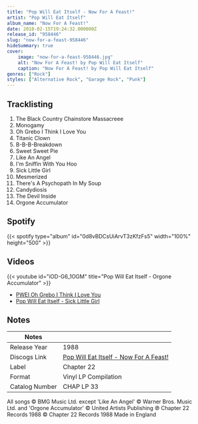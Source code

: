```yaml
---
title: "Pop Will Eat Itself - Now For A Feast!"
artist: "Pop Will Eat Itself"
album_name: "Now For A Feast!"
date: 2018-02-15T19:24:32.000000Z
release_id: "958446"
slug: "now-for-a-feast-958446"
hideSummary: true
cover:
    image: "now-for-a-feast-958446.jpg"
    alt: "Now For A Feast! by Pop Will Eat Itself"
    caption: "Now For A Feast! by Pop Will Eat Itself"
genres: ["Rock"]
styles: ["Alternative Rock", "Garage Rock", "Punk"]
---
```


## Tracklisting
1. The Black Country Chainstore Massacreee
2. Monogamy
3. Oh Grebo I Think I Love You
4. Titanic Clown
5. B-B-B-Breakdown
6. Sweet Sweet Pie
7. Like An Angel
8. I'm Sniffin With You Hoo
9. Sick Little Girl
10. Mesmerized
11. There's A Psychopath In My Soup
12. Candydiosis
13. The Devil Inside
14. Orgone Accumulator


## Spotify
{{< spotify type="album" id="0d8vBDCsUiArvT3zKfzFs5" width="100%" height="500" >}}



## Videos
{{< youtube id="iOD-G6_1OGM" title="Pop Will Eat Itself - Orgone Accumulator" >}}
- [PWEI Oh Grebo I Think I Love You](https://www.youtube.com/watch?v=VLOCQpsmutk)
- [Pop Will Eat Itself - Sick Little Girl](https://www.youtube.com/watch?v=aqj67I5-dFg)

## Notes
| Notes          |             |
| ---------------| ----------- |
| Release Year   | 1988 |
| Discogs Link   | [Pop Will Eat Itself - Now For A Feast!](https://www.discogs.com/release/958446-Pop-Will-Eat-Itself-Now-For-A-Feast) |
| Label          | Chapter 22 |
| Format         | Vinyl LP Compilation |
| Catalog Number | CHAP LP 33 |

All songs © BMG Music Ltd. except 'Like An Angel' © Warner Bros. Music Ltd. and 'Orgone Accumulator' © United Artists Publishing
℗ Chapter 22 Records 1988
© Chapter 22 Records 1988
Made in England

